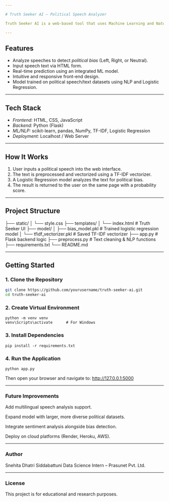 ```yaml
---

# Truth Seeker AI – Political Speech Analyzer

Truth Seeker AI is a web-based tool that uses Machine Learning and Natural Language Processing (NLP) to analyze political speeches and detect potential bias. Built as part of a Data Science internship at Prasunet Pvt. Ltd., this tool bridges the gap between AI technology and civic understanding.

---
```


## Features

- Analyze speeches to detect *political bias* (Left, Right, or Neutral).
- Input speech text via HTML form.
- Real-time prediction using an integrated ML model.
- Intuitive and responsive front-end design.
- Model trained on political speech/text datasets using NLP and Logistic Regression.

---

## Tech Stack

- *Frontend:* HTML, CSS, JavaScript
- *Backend:* Python (Flask)
- *ML/NLP:* scikit-learn, pandas, NumPy, TF-IDF, Logistic Regression
- *Deployment:* Localhost / Web Server

---

## How It Works

1. User inputs a political speech into the web interface.
2. The text is preprocessed and vectorized using a TF-IDF vectorizer.
3. A Logistic Regression model analyzes the text for political bias.
4. The result is returned to the user on the same page with a probability score.

---

## Project Structure

├── static/ │   └── style.css ├── templates/ │   └── index.html            # Truth Seeker UI ├── model/ │   ├── bias_model.pkl        # Trained logistic regression model │   └── tfidf_vectorizer.pkl  # Saved TF-IDF vectorizer ├── app.py                    # Flask backend logic ├── preprocess.py             # Text cleaning & NLP functions ├── requirements.txt └── README.md

---

## Getting Started

### 1. Clone the Repository

```bash
git clone https://github.com/yourusername/truth-seeker-ai.git
cd truth-seeker-ai
```
### 2. Create Virtual Environment
```
python -m venv venv
venv\Scripts\activate      # For Windows
```
### 3. Install Dependencies
```
pip install -r requirements.txt
```
### 4. Run the Application
```
python app.py
```
Then open your browser and navigate to:
http://127.0.0.1:5000


---

### Future Improvements

Add multilingual speech analysis support.

Expand model with larger, more diverse political datasets.

Integrate sentiment analysis alongside bias detection.

Deploy on cloud platforms (Render, Heroku, AWS).



---

### Author

Snehita Dhatri Siddabattuni
Data Science Intern – Prasunet Pvt. Ltd.


---

### License

This project is for educational and research purposes.
